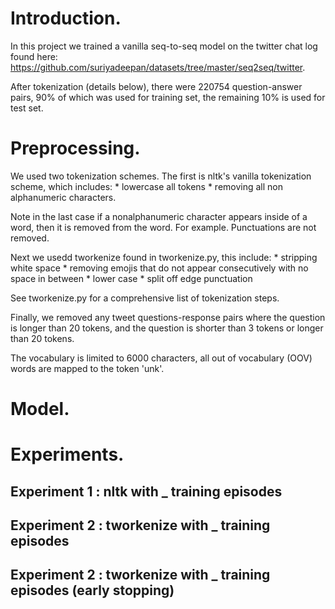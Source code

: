 # Introduction.

In this project we trained a vanilla seq-to-seq model on the twitter chat log found here:
https://github.com/suriyadeepan/datasets/tree/master/seq2seq/twitter. 

After tokenization (details below), there were 220754 question-answer pairs, 90% of which was used for training set,
the remaining 10% is used for test set.

# Preprocessing.

We used two tokenization schemes. The first is nltk's vanilla tokenization scheme, which includes:
	* lowercase all tokens
	* removing all non alphanumeric characters.

Note in the last case if a nonalphanumeric character appears inside of a word, then it is removed from the word. For example. Punctuations are not removed.


Next we usedd tworkenize found in tworkenize.py, this include:
	* stripping white space
	* removing emojis that do not appear consecutively with no space in between
	* lower case
	* split off edge punctuation

See tworkenize.py for a comprehensive list of tokenization steps. 

Finally, we removed any tweet questions-response pairs where the question is longer than 20 tokens, and the question is shorter than 3 tokens or longer than 20 tokens. 

The vocabulary is limited to 6000 characters, all out of vocabulary (OOV) words are mapped to the token 'unk'.

# Model.


# Experiments.

## Experiment 1 : nltk with _ training episodes

## Experiment 2 : tworkenize with _ training episodes


## Experiment 2 : tworkenize with _ training episodes (early stopping)

